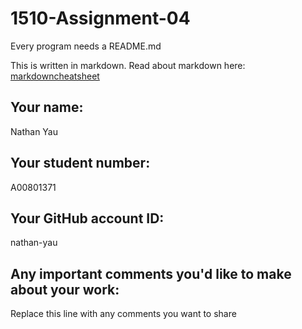 # 1510-Assignment-04

Every program needs a README.md

This is written in markdown. Read about markdown here: [markdowncheatsheet](https://www.markdownguide.org/cheat-sheet/)

## Your name:
Nathan Yau

## Your student number:
A00801371

## Your GitHub account ID:
nathan-yau

## Any important comments you'd like to make about your work:
Replace this line with any comments you want to share
